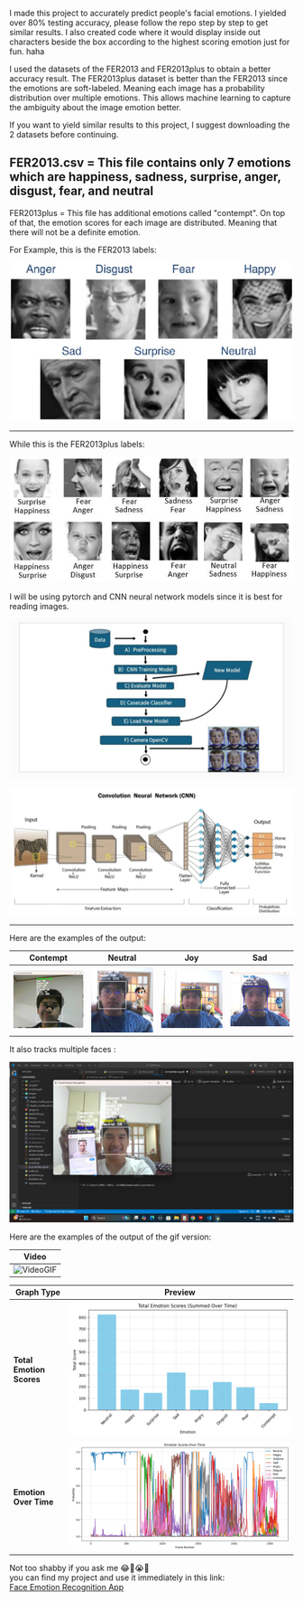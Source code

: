 I made this project to accurately predict people's facial emotions. I yielded over 80% testing accuracy, please follow the repo step by step to get similar results. I also created code where it would display inside out characters beside the box according to the highest scoring emotion just for fun. haha

I used the datasets of the FER2013 and FER2013plus to obtain a better accuracy result. 
The FER2013plus dataset is better than the FER2013 since the emotions are soft-labeled. Meaning each image has a probability distribution over multiple emotions. This allows machine learning to capture the ambiguity about the image emotion better.

If you want to yield similar results to this project, I suggest downloading the 2 datasets before continuing.

FER2013.csv = This file contains only 7 emotions which are happiness, sadness, surprise, anger, disgust, fear, and neutral
---------------------------------------------------------------------------------------------------------------------------------------------------------------------------------------------------------------------
FER2013plus = This file has additional emotions called "contempt". On top of that, the emotion scores for each image are distributed. Meaning that there will not be a definite emotion.

For Example, this is the FER2013 labels:


![Alt Text](images/fer.png)

---------------------------------------------------------------------------------------------------------------------------------------------------------------------------------------------------------------------

While this is the FER2013plus labels:


![My Image](images/ferplus.jpg)


I will be using pytorch and CNN neural network models since it is best for reading images.

![My Image](images/FlowChart.jpg)


![My Image](images/CNN.png)

---------------------------------------------------------------------------------------------------------------------------------------------------------------------------------------------------------------------

Here are the examples of the output:

| Contempt | Neutral | Joy | Sad |
|----------|---------|-----|-----|
| ![Contempt](images/Output/Contempt.png) | ![Neutral](images/Output/Neutral.png) | ![Joy](images/Output/joy.png) | ![Sad](images/Output/sad.png) |


It also tracks multiple faces :

 ![MultipleFaces](images/MultipleFace.png) 

Here are the examples of the output of the gif version:

| Video | 
|----------|
| ![VideoGIF](images/Output/FER.gif) |



| Graph Type | Preview |
|------------|---------|
| **Total Emotion Scores** | ![TotalEmotions](images/TotalEmotions.png) |
| **Emotion Over Time**    | ![EmotionsTime](images/EmotionsTime.png)   |



Not too shabby if you ask me 😂🤣😭💪  
you can find my project and use it immediately in this link:  
[Face Emotion Recognition App](https://face-emotion-recognition-ferplus-2xwcjgvcgafrku8hmsbyzm.streamlit.app/)




